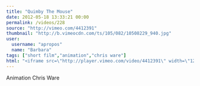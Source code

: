 ```yaml
---
title: "Quimby The Mouse"
date: 2012-05-18 13:33:21 00:00
permalink: /videos/228
source: "http://vimeo.com/4412391"
thumbnail: "http://b.vimeocdn.com/ts/105/082/10508229_940.jpg"
user:
  username: "apropos"
  name: "Barbara"
tags: ["short film","animation","chris ware"]
html: "<iframe src=\"http://player.vimeo.com/video/4412391\" width=\"1280\" height=\"720\" frameborder=\"0\" webkitallowfullscreen mozallowfullscreen allowfullscreen></iframe>"
---
```


Animation Chris Ware